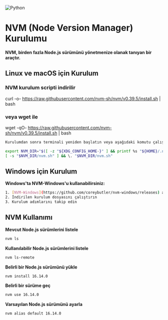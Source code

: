 ![Python](https://img.shields.io/badge/python-3.11-blue)
# NVM (Node Version Manager) Kurulumu

**NVM, birden fazla Node.js sürümünü yönetmenize olanak tanıyan bir araçtır.**
## Linux ve macOS için Kurulum

### NVM kurulum scripti indirilir
curl -o- https://raw.githubusercontent.com/nvm-sh/nvm/v0.39.5/install.sh | bash

### veya wget ile
wget -qO- https://raw.githubusercontent.com/nvm-sh/nvm/v0.39.5/install.sh | bash
```sh
Kurulumdan sonra terminali yeniden başlatın veya aşağıdaki komutu çalıştırın:

export NVM_DIR="$([ -z "${XDG_CONFIG_HOME-}" ] && printf %s "${HOME}/.nvm" || printf %s "${XDG_CONFIG_HOME}/nvm")"
[ -s "$NVM_DIR/nvm.sh" ] && \. "$NVM_DIR/nvm.sh"
```
## Windows için Kurulum

**Windows'ta NVM-Windows'u kullanabilirsiniz:**
```sh
1. [NVM-Windows](https://github.com/coreybutler/nvm-windows/releases) adresinden en son sürümü indirin
2. İndirilen kurulum dosyasını çalıştırın
3. Kurulum adımlarını takip edin
```
## NVM Kullanımı

**Mevcut Node.js sürümlerini listele**
 ```sh
nvm ls
```
**Kullanılabilir Node.js sürümlerini listele**
 ```sh
nvm ls-remote
```
**Belirli bir Node.js sürümünü yükle**
 ```sh
nvm install 16.14.0
```
**Belirli bir sürüme geç**
 ```sh
nvm use 16.14.0
```
**Varsayılan Node.js sürümünü ayarla**
 ```sh
nvm alias default 16.14.0
```
